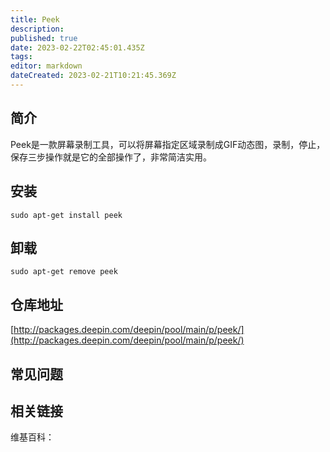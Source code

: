 ```yaml
---
title: Peek
description: 
published: true
date: 2023-02-22T02:45:01.435Z
tags: 
editor: markdown
dateCreated: 2023-02-21T10:21:45.369Z
---
```


## 简介

Peek是一款屏幕录制工具，可以将屏幕指定区域录制成GIF动态图，录制，停止，保存三步操作就是它的全部操作了，非常简洁实用。

## 安装

`sudo apt-get install peek`

## 卸载

`sudo apt-get remove peek`

## 仓库地址

[http://packages.deepin.com/deepin/pool/main/p/peek/](http://packages.deepin.com/deepin/pool/main/p/peek/)

## 常见问题

## 相关链接

维基百科：
